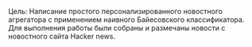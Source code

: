 Цель: Написание простого персонализированного новостного агрегатора с применением наивного Байесовского классификатора.
Для выполнения работы были собраны и размечаны новости с новостного сайта Hacker news.
